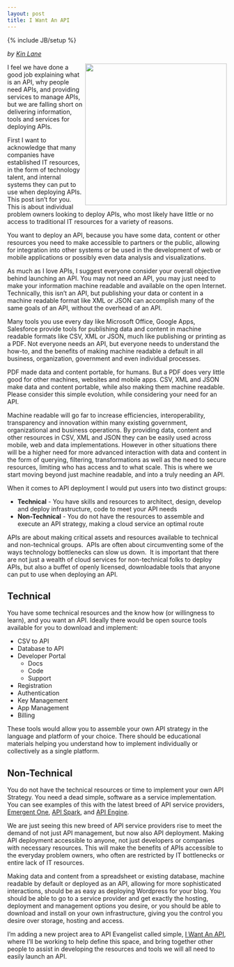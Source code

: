 ```yaml
---
layout: post
title: I Want An API
---
```

{% include JB/setup %}

<p><i>by <a href="http://kinlane.com" rel="author">Kin Lane</a></i></p>
<p><a title="I Want An API" href="http://iwantanapi.apievangelist.com/" target="_blank"><img src="https://s3.amazonaws.com/kinlane-productions/api-evangelist/tag-cloud-i-want-api.png" alt="" width="325" align="right" /></a></p>
<p>I feel we have done a good job explaining what is an API, why people need APIs, and providing services to manage APIs, but we are falling short on delivering information, tools and services for deploying APIs.</p>
<p>First I want to acknowledge that many companies have established IT resources, in the form of technology talent, and internal systems they can put to use when deploying APIs.  This post isn&rsquo;t for you.  This is about individual problem owners looking to deploy APIs, who most likely have little or no access to traditional IT resources for a variety of reasons.</p>
<p>You want to deploy an API, because you have some data, content or other resources you need to make accessible to partners or the public, allowing for integration into other systems or be used in the development of web or mobile applications or possibly even data analysis and visualizations.</p>
<p>As much as I love APIs, I suggest everyone consider your overall objective behind launching an API.  You may not need an API, you may just need to make your information machine readable and available on the open Internet.  Technically, this isn&rsquo;t an API, but publishing your data or content in a machine readable format like XML or JSON can accomplish many of the same goals of an API, without the overhead of an API.</p>
<p>Many tools you use every day like Microsoft Office, Google Apps, Salesforce provide tools for publishing data and content in machine readable formats like CSV, XML or JSON, much like publishing or printing as a PDF.  Not everyone needs an API, but everyone needs to understand the how-to, and the benefits of making machine readable a default in all business, organization, government and even individual processes.</p>
<p>PDF made data and content portable, for humans. But a PDF does very little good for other machines, websites and mobile apps.  CSV, XML and JSON make data and content portable, while also making them machine readable.  Please consider this simple evolution, while considering your need for an API.</p>
<p>Machine readable will go far to increase efficiencies, interoperability, transparency and innovation within many existing government, organizational and business operations.  By providing data, content and other resources in CSV, XML and JSON they can be easily used across mobile, web and data implementations.  However in other situations there will be a higher need for more advanced interaction with data and content in the form of querying, filtering, transformations as well as the need to secure resources, limiting who has access and to what scale.  This is where we start moving beyond just machine readable, and into a truly needing an API.</p>
<p>When it comes to API deployment I would put users into two distinct groups:</p>
<ul>
<li><strong>Technical</strong> - You have skills and resources to architect, design, develop and deploy infrastructure, code to meet your API needs</li>
<li><strong>Non-Technical</strong> - You do not have the resources to assemble and execute an API strategy, making a cloud service an optimal route</li>
</ul>
<p>APIs are about making critical assets and resources available to technical and non-technical groups. &nbsp;APIs are often about circumventing some of the ways technology bottlenecks can slow us down. &nbsp;It is important that there are not just a wealth of cloud services for non-technical folks to deploy APIs, but also a buffet of openly licensed, downloadable tools that anyone can put to use when deploying an API.</p>
<h2>Technical</h2>
<p>You have some technical resources and the know how (or willingness to learn), and you want an API.  Ideally there would be open source tools available for you to download and implement:</p>
<ul>
<li>CSV to API&nbsp;</li>
<li>Database to API</li>
<li>Developer Portal&nbsp; 
<ul>
<li>Docs&nbsp;</li>
<li>Code&nbsp;</li>
<li>Support&nbsp;</li>
</ul>
</li>
<li>Registration</li>
<li>Authentication</li>
<li>Key Management&nbsp;</li>
<li>App Management</li>
<li>Billing</li>
</ul>
<p>These tools would allow you to assemble your own API strategy in the language and platform of your choice.  There should be educational materials helping you understand how to implement individually or collectively as a single platform.</p>
<h2>Non-Technical</h2>
<p>You do not have the technical resources or time to implement your own API Strategy.  You need a dead simple, software as a service implementation.  You can see examples of this with the latest breed of API service providers, <a href="http://emergentone.com">Emergent One</a>, <a title="API Spark" href="http://apispark.com/">API Spark</a>, and <a href="https://apiengine.io/">API Engine</a>.</p>
<p>We are just seeing this new breed of API service providers rise to meet the demand of not just API management, but now also API deployment.  Making API deployment accessible to anyone, not just developers or companies with necessary resources.  This will make the benefits of APIs accessible to the everyday problem owners, who often are restricted by IT bottlenecks or entire lack of IT resources.</p>
<p>Making data and content from a spreadsheet or existing database, machine readable by default or deployed as an API, allowing for more sophisticated interactions, should be as easy as deploying Wordpress for your blog.  You should be able to go to a service provider and get exactly the hosting, deployment and management options you desire, or you should be able to download and install on your own infrastructure, giving you the control you desire over storage, hosting and access.</p>
<p>I&rsquo;m adding a new project area to API Evangelist called simple, <a title="I Want An API" href="http://iwantanapi.apievangelist.com/" target="_blank">I Want An API</a>, where I&rsquo;ll be working to help define this space, and bring together other people to assist in developing the resources and tools we will all need to easily launch an API.</p>